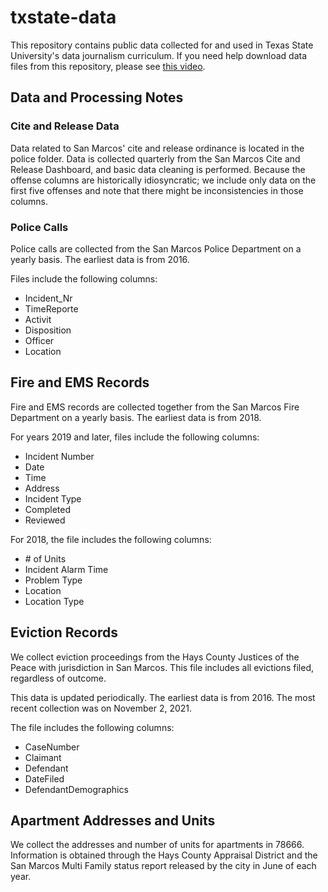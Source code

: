 # txstate-data

This repository contains public data collected for and used in Texas State University's data journalism curriculum. If you need help download data files from this repository, please see [this video](https://youtu.be/XTw3xVjz-Po).

## Data and Processing Notes

### Cite and Release Data

Data related to San Marcos' cite and release ordinance is located in the police folder. Data is collected quarterly from the San Marcos Cite and Release Dashboard, and basic data cleaning is performed. Because the offense columns are historically idiosyncratic; we include only data on the first five offenses and note that there might be inconsistencies in those columns. 

### Police Calls

Police calls are collected from the San Marcos Police Department on a yearly basis. The earliest data is from 2016.

Files include the following columns:

- Incident_Nr
- TimeReporte
- Activit
- Disposition
- Officer
- Location

## Fire and EMS Records

Fire and EMS records are collected together from the San Marcos Fire Department on a yearly basis. The earliest data is from 2018.

For years 2019 and later, files include the following columns:

- Incident Number
- Date
- Time
- Address
- Incident Type
- Completed
- Reviewed

For 2018, the file includes the following columns:

- \# of Units
- Incident Alarm Time
- Problem Type
- Location
- Location Type


## Eviction Records

We collect eviction proceedings from the Hays County Justices of the Peace with jurisdiction in San Marcos. This file includes all evictions filed, regardless of outcome.

This data is updated periodically. The earliest data is from 2016. The most recent collection was on November 2, 2021.

The file includes the following columns:

- CaseNumber
- Claimant
- Defendant
- DateFiled
- DefendantDemographics

## Apartment Addresses and Units

We collect the addresses and number of units for apartments in 78666. Information is obtained through the Hays County Appraisal District and the San Marcos Multi Family status report released by the city in June of each year.
